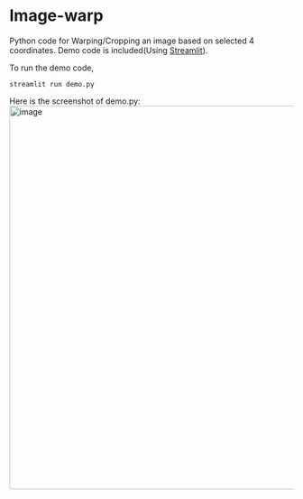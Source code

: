 # Image-warp
Python code for Warping/Cropping an image based on selected 4 coordinates. Demo code is included(Using [Streamlit](https://streamlit.io)).

To run the demo code, 
```
streamlit run demo.py
```
Here is the screenshot of demo.py:  
<img width="680" alt="image" src="https://user-images.githubusercontent.com/33936364/226658564-9995a9d3-812b-4fb3-a4f5-74a3c02fb39e.png">
